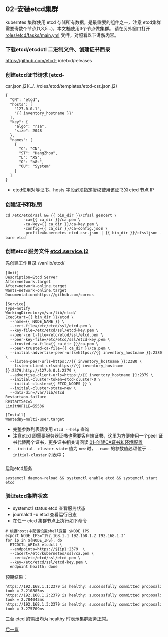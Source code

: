 ## 02-安装etcd集群

kuberntes 集群使用 etcd 存储所有数据，是最重要的组件之一，注意
etcd集群需要奇数个节点(1,3,5...)，本文档使用3个节点做集群。
请在另外窗口打开[roles/etcd/tasks/main.yml](../../roles/etcd/tasks/main.yml)
文件，对照看以下讲解内容。

### 下载etcd/etcdctl 二进制文件、创建证书目录

https://github.com/etcd-
io/etcd/releases

### 创建etcd证书请求 [etcd-
csr.json.j2](../../roles/etcd/templates/etcd-csr.json.j2)

```{.python .input}
{
  "CN": "etcd",
  "hosts": [
    "127.0.0.1",
    "{{ inventory_hostname }}"
  ],
  "key": {
    "algo": "rsa",
    "size": 2048
  },
  "names": [
    {
      "C": "CN",
      "ST": "HangZhou",
      "L": "XS",
      "O": "k8s",
      "OU": "System"
    }
  ]
}
```

+ etcd使用对等证书，hosts 字段必须指定授权使用该证书的 etcd 节点 IP

### 创建证书和私钥

```{.python .input}
cd /etc/etcd/ssl && {{ bin_dir }}/cfssl gencert \
        -ca={{ ca_dir }}/ca.pem \
        -ca-key={{ ca_dir }}/ca-key.pem \
        -config={{ ca_dir }}/ca-config.json \
        -profile=kubernetes etcd-csr.json | {{ bin_dir }}/cfssljson -bare etcd
```

###  创建etcd 服务文件 [etcd.service.j2](../../roles/etcd/templates/etcd.service.j2)
先创建工作目录 /var/lib/etcd/

```{.python .input}
[Unit]
Description=Etcd Server
After=network.target
After=network-online.target
Wants=network-online.target
Documentation=https://github.com/coreos

[Service]
Type=notify
WorkingDirectory=/var/lib/etcd/
ExecStart={{ bin_dir }}/etcd \
  --name={{ NODE_NAME }} \
  --cert-file=/etc/etcd/ssl/etcd.pem \
  --key-file=/etc/etcd/ssl/etcd-key.pem \
  --peer-cert-file=/etc/etcd/ssl/etcd.pem \
  --peer-key-file=/etc/etcd/ssl/etcd-key.pem \
  --trusted-ca-file={{ ca_dir }}/ca.pem \
  --peer-trusted-ca-file={{ ca_dir }}/ca.pem \
  --initial-advertise-peer-urls=https://{{ inventory_hostname }}:2380 \
  --listen-peer-urls=https://{{ inventory_hostname }}:2380 \
  --listen-client-urls=https://{{ inventory_hostname }}:2379,http://127.0.0.1:2379 \
  --advertise-client-urls=https://{{ inventory_hostname }}:2379 \
  --initial-cluster-token=etcd-cluster-0 \
  --initial-cluster={{ ETCD_NODES }} \
  --initial-cluster-state=new \
  --data-dir=/var/lib/etcd
Restart=on-failure
RestartSec=5
LimitNOFILE=65536

[Install]
WantedBy=multi-user.target
```

+ 完整参数列表请使用 `etcd --help` 查询
+ 注意etcd 即需要服务器证书也需要客户端证书，这里为方便使用一个peer
证书代替两个证书，更多证书相关请阅读 [01-创建CA证书和环境配置](01-CA_and_prerequisite.md)
+ `--initial-
cluster-state` 值为 `new` 时，`--name` 的参数值必须位于 `--initial-cluster` 列表中；

###
启动etcd服务

```{.python .input}
systemctl daemon-reload && systemctl enable etcd && systemctl start etcd
```

### 验证etcd集群状态

+ systemctl status etcd 查看服务状态
+ journalctl -u etcd 查看运行日志
+ 在任一
etcd 集群节点上执行如下命令

```{.python .input}
# 根据hosts中配置设置shell变量 $NODE_IPS
export NODE_IPS="192.168.1.1 192.168.1.2 192.168.1.3"
for ip in ${NODE_IPS}; do
  ETCDCTL_API=3 etcdctl \
  --endpoints=https://${ip}:2379  \
  --cacert=/etc/kubernetes/ssl/ca.pem \
  --cert=/etc/etcd/ssl/etcd.pem \
  --key=/etc/etcd/ssl/etcd-key.pem \
  endpoint health; done
```

预期结果：

```{.python .input .text}
https://192.168.1.1:2379 is healthy: successfully committed proposal: took = 2.210885ms
https://192.168.1.2:2379 is healthy: successfully committed proposal: took = 2.784043ms
https://192.168.1.3:2379 is healthy: successfully committed proposal: took = 3.275709ms
```

三台 etcd 的输出均为 healthy 时表示集群服务正常。

[后一篇](03-install_docker.md)
